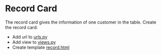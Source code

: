 # Record Card

The record card gives the information of one customer in the table.
Create the record card:

- Add url to [urls.py](../dcrm/website/urls.py)
- Add view to [views.py](../dcrm/website/views.py)
- Create template [record.html](../dcrm/website/templates/record.html)
